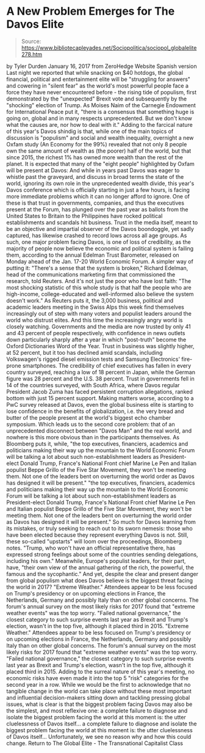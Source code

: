 # A New Problem Emerges for The Davos Elite

> Source: https://www.bibliotecapleyades.net/Sociopolitica/sociopol_globalelite278.htm

by Tyler Durden January 16, 2017
from ZeroHedge Website
Spanish version
Last night we reported that while snacking on $40 hotdogs, the global financial, political and entertainment elite will be "struggling for answers" and cowering in "silent fear" as the world's most powerful people face a force they have never encountered before - the rising tide of populism, first demonstrated by the "unexpected" Brexit vote and subsequently by the "shocking" election of Trump.
As Moises Naim of the Carnegie Endowment for International Peace put it,
"there is a consensus that something huge is going on, global and in many respects unprecedented. But we don't know what the causes are, nor how to deal with it."
Adding to the farcical nature of this year's Davos shindig is that, while one of the main topics of discussion is "populism" and social and wealth inequality, overnight a new Oxfam study (An Economy for the 99%) revealed that not only 8 people own the same amount of wealth as (the poorer) half of the world, but that since 2015, the richest 1% has owned more wealth than the rest of the planet.
It is expected that many of the "eight people" highlighted by Oxfam will be present at Davos:
And while in years past Davos was eager to whistle past the graveyard, and discuss in broad terms the state of the world, ignoring its own role in the unprecedented wealth divide, this year's Davos conference which is officially starting in just a few hours, is facing more immediate problems which it can no longer afford to ignore.
One of these is that trust in governments, companies, and thus the executives present at the Forum, has plunged over the past year as ballots from the United States to Britain to the Philippines have rocked political establishments and scandals hit business.
Trust in the media itself, meant to be an objective and impartial observer of the Davos boondoggle, yet sadly captured, has likewise crashed to record lows across all age groups.
As such, one major problem facing Davos, is one of loss of credibility, as the majority of people now believe the economic and political system is failing them, according to the annual Edelman Trust Barometer, released on Monday ahead of the Jan. 17-20 World Economic Forum.
A simpler way of putting it:
"There's a sense that the system is broken," Richard Edelman, head of the communications marketing firm that commissioned the research, told Reuters.
And it's not just the poor who have lost faith:
"The most shocking statistic of this whole study is that half the people who are high-income, college-educated and well-informed also believe the system doesn't work."
As Reuters puts it, the 3,000 business, political and academic leaders meeting in the Swiss Alps this week find themselves increasingly out of step with many voters and populist leaders around the world who distrust elites.
And this time the increasingly angry world is closely watching.
Governments and the media are now trusted by only 41 and 43 percent of people respectively, with confidence in news outlets down particularly sharply after a year in which "post-truth" become the Oxford Dictionaries Word of the Year.
Trust in business was slightly higher, at 52 percent, but it too has declined amid scandals, including Volkswagen's rigged diesel emission tests and Samsung Electronics' fire-prone smartphones.
The credibility of chief executives has fallen in every country surveyed, reaching a low of 18 percent in Japan, while the German figure was 28 percent and the U.S. 38 percent.
Trust in governments fell in 14 of the countries surveyed, with South Africa, where Davos regular President Jacob Zuma has faced persistent corruption allegations, ranked bottom with just 15 percent support.
Making matters worse, according to a PwC survey released at Davos, even the global business elite is starting to lose confidence in the benefits of globalization, i.e. the very bread and butter of the people present at the world's biggest echo chamber symposium.
Which leads us to the second core problem:
that of an unprecedented disconnect between "Davos Man" and the real world, and nowhere is this more obvious than in the participants themselves.
As Bloomberg puts it, while,
"the top executives, financiers, academics and politicians making their way up the mountain to the World Economic Forum will be talking a lot about such non-establishment leaders as President-elect Donald Trump, France's National Front chief Marine Le Pen and Italian populist Beppe Grillo of the Five Star Movement, they won't be meeting them. Not one of the leaders bent on overturning the world order as Davos has designed it will be present."
"the top executives, financiers, academics and politicians making their way up the mountain to the World Economic Forum will be talking a lot about such non-establishment leaders as President-elect Donald Trump, France's National Front chief Marine Le Pen and Italian populist Beppe Grillo of the Five Star Movement, they won't be meeting them.
Not one of the leaders bent on overturning the world order as Davos has designed it will be present."
So much for Davos learning from its mistakes, or truly seeking to reach out to its sworn nemesis:
those who have been elected because they represent everything Davos is not.
Still, these so-called "upstarts" will loom over the proceedings, Bloomberg notes.
"Trump, who won't have an official representative there, has expressed strong feelings about some of the countries sending delegations, including his own."
Meanwhile, Europe's populist leaders, for their part, have,
"their own view of the annual gathering of the rich, the powerful, the famous and the sycophantic."
And yet, despite the clear and present danger from global populism what does Davos believe is the biggest threat facing the world in 2017?
"Extreme Weather." Attendees appear to be less focused on Trump's presidency or on upcoming elections in France, the Netherlands, Germany and possibly Italy than on other global concerns. The forum's annual survey on the most likely risks for 2017 found that "extreme weather events" was the top worry. "Failed national governance," the closest category to such surprise events last year as Brexit and Trump's election, wasn't in the top five, although it placed third in 2015.
"Extreme Weather."
Attendees appear to be less focused on Trump's presidency or on upcoming elections in France, the Netherlands, Germany and possibly Italy than on other global concerns.
The forum's annual survey on the most likely risks for 2017 found that "extreme weather events" was the top worry.
"Failed national governance," the closest category to such surprise events last year as Brexit and Trump's election, wasn't in the top five, although it placed third in 2015.
Adding to the surreal nature of this year's meeting, no economic risks have even made it into the top 5 "risk" categories for the second year in a row.
While we would be the first to acknowledge that no tangible change in the world can take place without these most important and influential decision-makers sitting down and tackling pressing global issues, what is clear is that the biggest problem facing Davos may also be the simplest, and most reflexive one:
a complete failure to diagnose and isolate the biggest problem facing the world at this moment is: the utter cluelessness of Davos itself...
a complete failure to diagnose and isolate the biggest problem facing the world at this moment is:
the utter cluelessness of Davos itself...
Unfortunately, we see no reason why and how this could change.
Return to The Global Elite - The Transnational Capitalist Class
